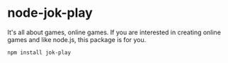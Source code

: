 node-jok-play
=============

It's all about games, online games. If you are interested in creating online games and like node.js, this package is for you.


```
npm install jok-play
```

